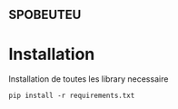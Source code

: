 ## SPOBEUTEU


# Installation


Installation de toutes les library necessaire 


```
pip install -r requirements.txt
```